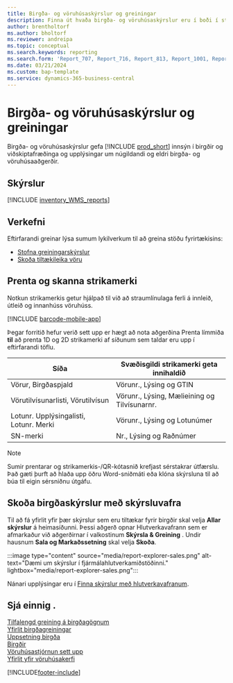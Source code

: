 ```yaml
---
title: Birgða- og vöruhúsaskýrslur og greiningar
description: Finna út hvaða birgða- og vöruhúsaskýrslur eru í boði í staðlaðri útgáfu Business Central til að halda utan um reksturinn.
author: brentholtorf
ms.author: bholtorf
ms.reviewer: andreipa
ms.topic: conceptual
ms.search.keywords: reporting
ms.search.form: 'Report_707, Report_716, Report_813, Report_1001, Report_5807, Report_5808, Report_5809, Report_7313, Report_7319, Report_7320'
ms.date: 03/21/2024
ms.custom: bap-template
ms.service: dynamics-365-business-central
---
```

# <a name="inventory-and-warehouse-reports-and-analytics"></a>Birgða- og vöruhúsaskýrslur og greiningar

Birgða- og vöruhúsaskýrslur gefa [!INCLUDE [prod_short](includes/prod_short.md)] innsýn í birgðir og viðskiptafræðinga og upplýsingar um núgildandi og eldri birgða- og vöruhúsaaðgerðir.  

## <a name="reports"></a>Skýrslur

[!INCLUDE [inventory_WMS_reports](includes/inventory-WMS-reports-include.md)]

## <a name="tasks"></a>Verkefni

Eftirfarandi greinar lýsa sumum lykilverkum til að greina stöðu fyrirtækisins:

* [Stofna greiningarskýrslur](bi-how-create-analysis-views-reports.md)  
* [Skoða tiltækileika vöru](inventory-how-availability-overview.md)

## <a name="print-and-scan-barcodes"></a>Prenta og skanna strikamerki

Notkun strikamerkis getur hjálpað til við að straumlínulaga ferli á innleið, útleið og innanhúss vöruhúss. 

[!INCLUDE [barcode-mobile-app](includes/barcode-mobile-app.md)]

Þegar forritið hefur verið sett upp er hægt að nota aðgerðina Prenta límmiða **til** að prenta 1D og 2D strikamerki af síðunum sem taldar eru upp í eftirfarandi töflu.

|Síða  |Svæðisgildi strikamerki geta innihaldið  |
|---------|---------|
|Vörur, Birgðaspjald     |Vörunr., Lýsing og GTIN         |
|Vörutilvísunarlisti, Vörutilvísun     |Vörunr., Lýsing, Mælieining og Tilvísunarnr.         |
|Lotunr. Upplýsingalisti, Lotunr. Merki     |Vörunr., Lýsing og Lotunúmer       |
|SN-merki     |Nr., Lýsing og Raðnúmer         |

> [!NOTE]
> Sumir prentarar og strikamerkis-/QR-kótasnið krefjast sérstakrar útfærslu. Það gæti þurft að hlaða upp öðru Word-sniðmáti eða klóna skýrsluna til að búa til eigin sérsniðnu útgáfu.


## <a name="explore-inventory-reports-with-report-explorer"></a>Skoða birgðaskýrslur með skýrsluvafra

Til að fá yfirlit yfir þær skýrslur sem eru tiltækar fyrir birgðir skal velja **Allar skýrslur** á heimasíðunni. Þessi aðgerð opnar Hlutverkavafrann sem er afmarkaður við aðgerðirnar í valkostinum **Skýrsla & Greining** . Undir hausnum **Sala og Markaðssetning** skal velja **Skoða**.

:::image type="content" source="media/report-explorer-sales.png" alt-text="Dæmi um skýrslur í fjármálahlutverkamiðstöðinni." lightbox="media/report-explorer-sales.png":::

Nánari upplýsingar eru í [Finna skýrslur með hlutverkavafranum](ui-role-explorer.md).


## <a name="see-also"></a>Sjá einnig .

[Tilfalengd greining á birgðagögnum](ad-hoc-analysis-inventory.md)  
[Yfirlit birgðagreiningar](inventory-analytics-overview.md)   
[Uppsetning birgða](inventory-setup-inventory.md)  
[Birgðir](inventory-manage-inventory.md)  
[Vöruhúsastjórnun sett upp](warehouse-setup-warehouse.md)  
[Yfirlit yfir vöruhúsakerfi](design-details-warehouse-management.md)

[!INCLUDE[footer-include](includes/footer-banner.md)]
